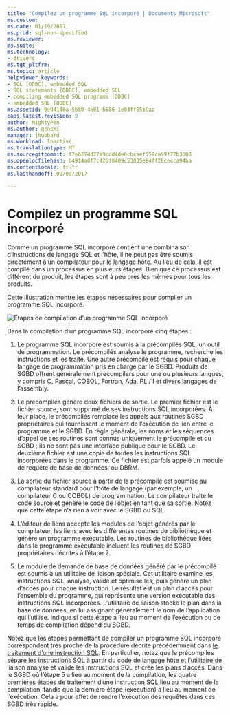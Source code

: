```yaml
---
title: "Compilez un programme SQL incorporé | Documents Microsoft"
ms.custom: 
ms.date: 01/19/2017
ms.prod: sql-non-specified
ms.reviewer: 
ms.suite: 
ms.technology:
- drivers
ms.tgt_pltfrm: 
ms.topic: article
helpviewer_keywords:
- SQL [ODBC], embedded SQL
- SQL statements [ODBC], embedded SQL
- compiling embedded SQL programs [ODBC]
- embedded SQL [ODBC]
ms.assetid: 9e94146a-5b80-4a01-b586-1e03ff05b9ac
caps.latest.revision: 8
author: MightyPen
ms.author: genemi
manager: jhubbard
ms.workload: Inactive
ms.translationtype: MT
ms.sourcegitcommit: f7e6274d77a9cdd4de6cbcaef559ca99f77b3608
ms.openlocfilehash: b4914a0f7c426f8409c53835e84ff26cecca94ba
ms.contentlocale: fr-fr
ms.lasthandoff: 09/09/2017

---
```

# <a name="compiling-an-embedded-sql-program"></a>Compilez un programme SQL incorporé
Comme un programme SQL incorporé contient une combinaison d’instructions de langage SQL et l’hôte, il ne peut pas être soumis directement à un compilateur pour le langage hôte. Au lieu de cela, il est compilé dans un processus en plusieurs étapes. Bien que ce processus est différent du produit, les étapes sont à peu près les mêmes pour tous les produits.  
  
 Cette illustration montre les étapes nécessaires pour compiler un programme SQL incorporé.  
  
 ![Étapes de compilation d’un programme SQL incorporé](../../odbc/reference/media/pr02.gif "pr02")  
  
 Dans la compilation d’un programme SQL incorporé cinq étapes :  
  
1.  Le programme SQL incorporé est soumis à la précompilés SQL, un outil de programmation. Le précompilés analyse le programme, recherche les instructions et les traite. Une autre précompilé est requis pour chaque langage de programmation pris en charge par le SGBD. Produits de SGBD offrent généralement precompilers pour une ou plusieurs langues, y compris C, Pascal, COBOL, Fortran, Ada, PL / I et divers langages de l’assembly.  
  
2.  Le précompilés génère deux fichiers de sortie. Le premier fichier est le fichier source, sont supprimé de ses instructions SQL incorporées. À leur place, le précompilés remplace les appels aux routines SGBD propriétaires qui fournissent le moment de l’exécution de lien entre le programme et le SGBD. En règle générale, les noms et les séquences d’appel de ces routines sont connus uniquement le précompilé et du SGBD ; ils ne sont pas une interface publique pour le SGBD. Le deuxième fichier est une copie de toutes les instructions SQL incorporées dans le programme. Ce fichier est parfois appelé un module de requête de base de données, ou DBRM.  
  
3.  La sortie du fichier source à partir de la précompilé est soumise au compilateur standard pour l’hôte de langage (par exemple, un compilateur C ou COBOL) de programmation. Le compilateur traite le code source et génère le code de l’objet en tant que sa sortie. Notez que cette étape n’a rien à voir avec le SGBD ou SQL.  
  
4.  L’éditeur de liens accepte les modules de l’objet générés par le compilateur, les liens avec les différentes routines de bibliothèque et génère un programme exécutable. Les routines de bibliothèque liées dans le programme exécutable incluent les routines de SGBD propriétaires décrites à l’étape 2.  
  
5.  Le module de demande de base de données généré par le précompilé est soumis à un utilitaire de liaison spéciale. Cet utilitaire examine les instructions SQL, analyse, valide et optimise les, puis génère un plan d’accès pour chaque instruction. Le résultat est un plan d’accès pour l’ensemble du programme, qui représente une version exécutable des instructions SQL incorporées. L’utilitaire de liaison stocke le plan dans la base de données, en lui assignant généralement le nom de l’application qui l’utilise. Indique si cette étape a lieu au moment de l’exécution ou de temps de compilation dépend du SGBD.  
  
 Notez que les étapes permettant de compiler un programme SQL incorporé correspondent très proche de la procédure décrite précédemment dans [le traitement d’une instruction SQL](../../odbc/reference/processing-a-sql-statement.md). En particulier, notez que le précompilés sépare les instructions SQL à partir du code de langage hôte et l’utilitaire de liaison analyse et valide les instructions SQL et crée les plans d’accès. Dans le SGBD où l’étape 5 a lieu au moment de la compilation, les quatre premières étapes de traitement d’une instruction SQL lieu au moment de la compilation, tandis que la dernière étape (exécution) a lieu au moment de l’exécution. Cela a pour effet de rendre l’exécution des requêtes dans ces SGBD très rapide.


